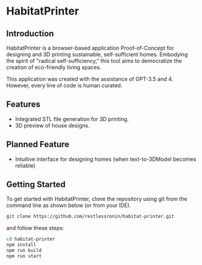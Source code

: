 # HabitatPrinter

## Introduction

HabitatPrinter is a browser-based application Proof-of-Concept for designing and 3D printing sustainable, self-sufficient homes. Embodying the spirit of "radical self-sufficiency," this tool aims to democratize the creation of eco-friendly living spaces.

This application was created with the assistance of GPT-3.5 and 4. However, every line of code is human curated.

## Features

- Integrated STL file generation for 3D printing.
- 3D preview of house designs.

## Planned Feature

- Intuitive interface for designing homes (when text-to-3DModel becomes reliable)

## Getting Started

To get started with HabitatPrinter, clone the repository using git from the command line as shown below (or from your IDE).

```bash
git clone https://github.com/restlessronin/habitat-printer.git
```

and follow these steps:

```bash
cd habitat-printer
npm install
npm run build
npm run start
```
